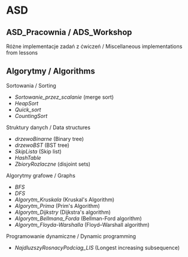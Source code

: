 # ASD

ASD_Pracownia / ADS_Workshop
-----------
Różne implementacje zadań z ćwiczeń / Miscellaneous implementations from lessons

Algorytmy / Algorithms
-----------

Sortowania / Sorting
* *Sortowanie_przez_scalanie* (merge sort)
* *HeapSort*
* *Quick_sort*
* *CountingSort*

Struktury danych / Data structures
* *drzewoBinarne* (Binary tree)
* *drzewoBST* (BST tree)
* *SkipLista* (Skip list)
* *HashTable*
* *ZbioryRozlaczne* (disjoint sets)

Algorytmy grafowe / Graphs
* *BFS*
* *DFS*
* *Algorytm_Kruskala* (Kruskal's Algorithm)
* *Algorytm_Prima* (Prim's Algorithm)
* *Algorytm_Dijkstry* (Dijkstra's algorithm)
* *Algorytm_Bellmana_Forda* (Bellman-Ford algorithm)
* *Algorytm_Floyda-Warshalla* (Floyd–Warshall algorithm)

Programowanie dynamiczne / Dynamic programming
* *NajdluzszyRosnacyPodciag_LIS* (Longest increasing subsequence)